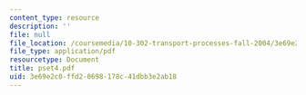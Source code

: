 ```yaml
---
content_type: resource
description: ''
file: null
file_location: /coursemedia/10-302-transport-processes-fall-2004/3e69e2c0ffd20698178c41dbb3e2ab18_pset4.pdf
file_type: application/pdf
resourcetype: Document
title: pset4.pdf
uid: 3e69e2c0-ffd2-0698-178c-41dbb3e2ab18
---
```

